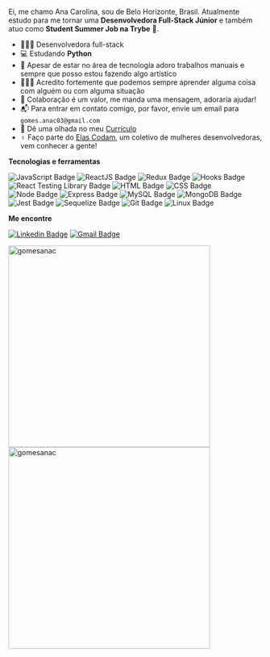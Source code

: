 Ei, me chamo Ana Carolina, sou de Belo Horizonte, Brasil. Atualmente estudo para me tornar uma **Desenvolvedora Full-Stack Júnior** e também atuo como **Student Summer Job na Trybe** 🚀.

- 👩🏽‍💻 Desenvolvedora full-stack
- 💻 Estudando **Python**
- 🎨 Apesar de estar no área de tecnologia adoro trabalhos manuais e sempre que posso estou fazendo algo artístico
- 👩🏽‍🎓 Acredito fortemente que podemos sempre aprender alguma coisa com alguém ou com alguma situação
- 💬 Colaboração é um valor, me manda uma mensagem, adoraria ajudar!
- 📬 Para entrar em contato comigo, por favor, envie um email para `gomes.anac03@gmail.com`
- 📄 Dê uma olhada no meu [Currículo](https://gitconnected.com/gomesanac/resume)
- ♀️ Faço parte do [Elas Codam](https://www.instagram.com/elascodam/), um coletivo de mulheres desenvolvedoras, vem conhecer a gente!

**Tecnologias e ferramentas**

![JavaScript Badge](https://img.shields.io/badge/-JavaScript-yellow?style=flat-square&logo=JavaScript&logoColor=white)
![ReactJS Badge](https://img.shields.io/badge/-React-61DAFB?style=flat-square&logo=React&logoColor=black)
![Redux Badge](https://img.shields.io/badge/-Redux-764ABC?style=flat-square&logo=Redux&logoColor=white)
![Hooks Badge](https://img.shields.io/badge/-Hooks-61DAFB?style=flat-square&logo=React&logoColor=black)
![React Testing Library Badge](https://img.shields.io/badge/-RTL-61DAFB?style=flat-square&logo=react&logoColor=black)
![HTML Badge](https://img.shields.io/badge/-HTML-E34F26?style=flat-square&logo=html5&logoColor=white)
![CSS Badge](https://img.shields.io/badge/-CSS-1572B6?style=flat-square&logo=css3&logoColor=white)
![Node Badge](https://img.shields.io/badge/-Node.js-339933?style=flat-square&logo=node.js&logoColor=white)
![Express Badge](https://img.shields.io/badge/-Express.js-grey?style=flat-square&logo=expressjs&logoColor=white)
![MySQL Badge](https://img.shields.io/badge/-MySQL-4479A1?style=flat-square&logo=MySQL&logoColor=white)
![MongoDB Badge](https://img.shields.io/badge/-MongoDB-47A248?style=flat-square&logo=mongodb&logoColor=white)
![Jest Badge](https://img.shields.io/badge/-Jest-C21325?style=flat-square&logo=jest&logoColor=white)
![Sequelize Badge](https://img.shields.io/badge/-Sequelize-357bbe?style=flat-square&logo=sequelize&logoColor=white)
![Git Badge](https://img.shields.io/badge/-Git-F05032?style=flat-square&logo=git&logoColor=white)
![Linux Badge](https://img.shields.io/badge/-Linux-FCC624?style=flat-square&logo=Linux&logoColor=black)

**Me encontre**

[![Linkedin Badge](https://img.shields.io/badge/-LinkedIn-0077B5?style=flat-square&logo=Linkedin&logoColor=white&link=https://www.linkedin.com/in/gomesanac/)](https://www.linkedin.com/in/gomesanac/)
[![Gmail Badge](https://img.shields.io/badge/-Gmail-D14836?style=flat-square&logo=Gmail&logoColor=white&link=mailto:gomes.anac03@gmail.com)](mailto:gomes.anac03@gmail.com)

<a href="https://github.com/gomesanac">
  <img align="center" width=400 src="https://github-readme-stats.vercel.app/api?username=gomesanac&show_icons=true&theme=dracula" alt="gomesanac" />
</a>
<a href="https://github.com/gomesanac">
  <img align="center" width=400 src="https://github-readme-stats.vercel.app/api/top-langs/?username=gomesanac&layout=compact&theme=dracula" alt="gomesanac" />
</a>
